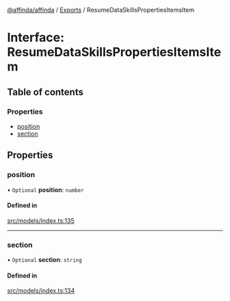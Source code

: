 [@affinda/affinda](../README.md) / [Exports](../modules.md) / ResumeDataSkillsPropertiesItemsItem

# Interface: ResumeDataSkillsPropertiesItemsItem

## Table of contents

### Properties

- [position](ResumeDataSkillsPropertiesItemsItem.md#position)
- [section](ResumeDataSkillsPropertiesItemsItem.md#section)

## Properties

### position

• `Optional` **position**: `number`

#### Defined in

[src/models/index.ts:135](https://github.com/affinda/affinda-typescript/blob/30e5a05/src/models/index.ts#L135)

___

### section

• `Optional` **section**: `string`

#### Defined in

[src/models/index.ts:134](https://github.com/affinda/affinda-typescript/blob/30e5a05/src/models/index.ts#L134)
